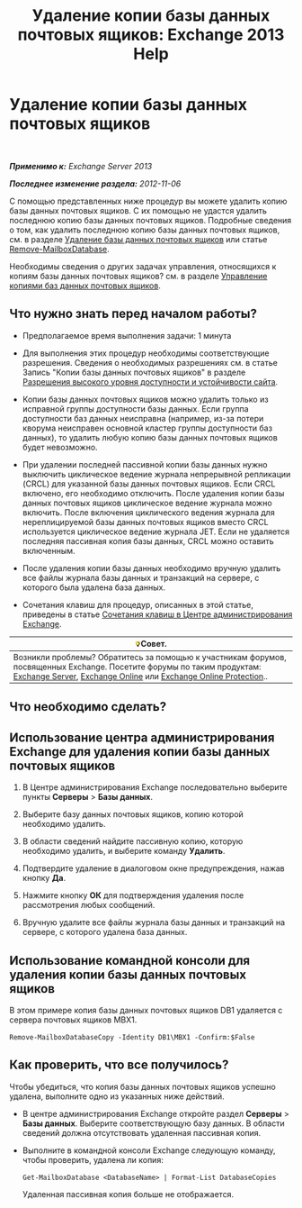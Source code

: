 ﻿---
title: 'Удаление копии базы данных почтовых ящиков: Exchange 2013 Help'
TOCTitle: Удаление копии базы данных почтовых ящиков
ms:assetid: 99fecdde-b158-4dfc-9ca7-ff7c0ada7819
ms:mtpsurl: https://technet.microsoft.com/ru-ru/library/Dd298164(v=EXCHG.150)
ms:contentKeyID: 50488697
ms.date: 05/22/2018
mtps_version: v=EXCHG.150
ms.translationtype: MT
---

# Удаление копии базы данных почтовых ящиков

 

_**Применимо к:** Exchange Server 2013_

_**Последнее изменение раздела:** 2012-11-06_

С помощью представленных ниже процедур вы можете удалить копию базы данных почтовых ящиков. С их помощью не удастся удалить последнюю копию базы данных почтовых ящиков. Подробные сведения о том, как удалить последнюю копию базы данных почтовых ящиков, см. в разделе [Удаление базы данных почтовых ящиков](manage-mailbox-databases-in-exchange-2013-exchange-2013-help.md) или статье [Remove-MailboxDatabase](https://technet.microsoft.com/ru-ru/library/aa997931\(v=exchg.150\)).

Необходимы сведения о других задачах управления, относящихся к копиям базы данных почтовых ящиков? см. в разделе [Управление копиями баз данных почтовых ящиков](managing-mailbox-database-copies-exchange-2013-help.md).

## Что нужно знать перед началом работы?

  - Предполагаемое время выполнения задачи: 1 минута

  - Для выполнения этих процедур необходимы соответствующие разрешения. Сведения о необходимых разрешениях см. в статье Запись "Копии базы данных почтовых ящиков" в разделе [Разрешения высокого уровня доступности и устойчивости сайта](high-availability-and-site-resilience-permissions-exchange-2013-help.md).

  - Копии базы данных почтовых ящиков можно удалить только из исправной группы доступности базы данных. Если группа доступности баз данных неисправна (например, из-за потери кворума неисправен основной кластер группы доступности баз данных), то удалить любую копию базы данных почтовых ящиков будет невозможно.

  - При удалении последней пассивной копии базы данных нужно выключить циклическое ведение журнала непрерывной репликации (CRCL) для указанной базы данных почтовых ящиков. Если CRCL включено, его необходимо отключить. После удаления копии базы данных почтовых ящиков циклическое ведение журнала можно включить. После включения циклического ведения журнала для нереплицируемой базы данных почтовых ящиков вместо CRCL используется циклическое ведение журнала JET. Если не удаляется последняя пассивная копия базы данных, CRCL можно оставить включенным.

  - После удаления копии базы данных необходимо вручную удалить все файлы журнала базы данных и транзакций на сервере, с которого была удалена база данных.

  - Сочетания клавиш для процедур, описанных в этой статье, приведены в статье [Сочетания клавиш в Центре администрирования Exchange](keyboard-shortcuts-in-the-exchange-admin-center-exchange-online-protection-help.md).

<table>
<thead>
<tr class="header">
<th><img src="images/Bb124558.tip(EXCHG.150).gif" title="Совет" alt="Совет" />Совет.</th>
</tr>
</thead>
<tbody>
<tr class="odd">
<td>Возникли проблемы? Обратитесь за помощью к участникам форумов, посвященных Exchange. Посетите форумы по таким продуктам: <a href="https://go.microsoft.com/fwlink/p/?linkid=60612">Exchange Server</a>, <a href="https://go.microsoft.com/fwlink/p/?linkid=267542">Exchange Online</a> или <a href="https://go.microsoft.com/fwlink/p/?linkid=285351">Exchange Online Protection</a>..</td>
</tr>
</tbody>
</table>


## Что необходимо сделать?

## Использование центра администрирования Exchange для удаления копии базы данных почтовых ящиков

1.  В Центре администрирования Exchange последовательно выберите пункты **Серверы** \> **Базы данных**.

2.  Выберите базу данных почтовых ящиков, копию которой необходимо удалить.

3.  В области сведений найдите пассивную копию, которую необходимо удалить, и выберите команду **Удалить**.

4.  Подтвердите удаление в диалоговом окне предупреждения, нажав кнопку **Да**.

5.  Нажмите кнопку **ОК** для подтверждения удаления после рассмотрения любых сообщений.

6.  Вручную удалите все файлы журнала базы данных и транзакций на сервере, с которого удалена база данных.

## Использование командной консоли для удаления копии базы данных почтовых ящиков

В этом примере копия базы данных почтовых ящиков DB1 удаляется с сервера почтовых ящиков MBX1.

    Remove-MailboxDatabaseCopy -Identity DB1\MBX1 -Confirm:$False

## Как проверить, что все получилось?

Чтобы убедиться, что копия базы данных почтовых ящиков успешно удалена, выполните одно из указанных ниже действий.

  - В центре администрирования Exchange откройте раздел **Серверы** \> **Базы данных**. Выберите соответствующую базу данных. В области сведений должна отсутствовать удаленная пассивная копия.

  - Выполните в командной консоли Exchange следующую команду, чтобы проверить, удалена ли копия:
    
        Get-MailboxDatabase <DatabaseName> | Format-List DatabaseCopies
    
    Удаленная пассивная копия больше не отображается.

